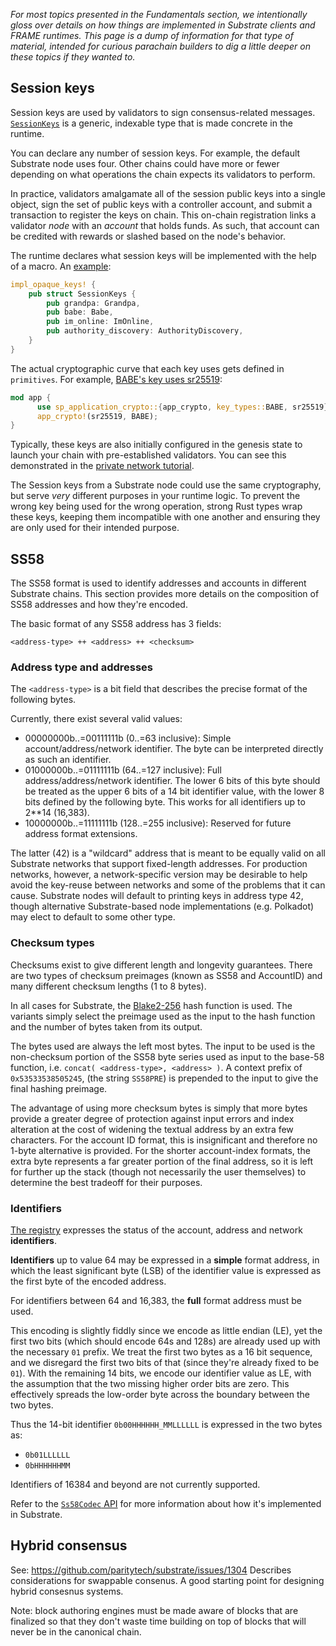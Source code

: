 _For most topics presented in the Fundamentals section, we intentionally gloss over details on how things are implemented in Substrate clients and FRAME runtimes._
_This page is a dump of information for that type of material, intended for curious parachain builders to dig a little deeper on these topics if they wanted to._

## Session keys

Session keys are used by validators to sign consensus-related messages. 
[`SessionKeys`](https://paritytech.github.io/substrate/master/sp_session/trait.SessionKeys.html) is a generic, indexable type that is made concrete in the runtime.

You can declare any number of session keys. 
For example, the default Substrate node uses four. 
Other chains could have more or fewer depending on what operations the chain expects its validators to perform.

In practice, validators amalgamate all of the session public keys into a single object, sign the set of public keys with a controller account, and submit a transaction to register the keys on chain.
This on-chain registration links a validator _node_ with an _account_ that holds funds. 
As such, that account can be credited with rewards or slashed based on the node's behavior.

The runtime declares what session keys will be implemented with the help of a macro. 
An [example](https://paritytech.github.io/substrate/master/src/node_runtime/lib.rs.html#435-442):

```rust
impl_opaque_keys! {
    pub struct SessionKeys {
        pub grandpa: Grandpa,
        pub babe: Babe,
        pub im_online: ImOnline,
        pub authority_discovery: AuthorityDiscovery,
    }
}
```

The actual cryptographic curve that each key uses gets defined in `primitives`. 
For example, [BABE's key uses sr25519](https://paritytech.github.io/substrate/master/src/sp_consensus_babe/lib.rs.html#44-47):

```rust
mod app {
	  use sp_application_crypto::{app_crypto, key_types::BABE, sr25519};
	  app_crypto!(sr25519, BABE);
}
```

Typically, these keys are also initially configured in the genesis state to launch your
chain with pre-established validators. You can see this demonstrated in the
[private network tutorial](/tutorials/v3/private-network/).

The Session keys from a Substrate node could use the same cryptography, but serve _very_ different purposes in your runtime logic. 
To prevent the wrong key being used for the wrong operation, strong Rust types wrap these keys, keeping them incompatible with one another and ensuring they are only used for their intended purpose.

## SS58 

The SS58 format is used to identify addresses and accounts in different Substrate chains.
This section provides more details on the composition of SS58 addresses and how they're encoded.

The basic format of any SS58 address has 3 fields:

`<address-type> ++ <address> ++ <checksum>`

### Address type and addresses

The `<address-type>` is a bit field that describes the precise format of the following bytes.

Currently, there exist several valid values:

- 00000000b..=00111111b (0..=63 inclusive): Simple account/address/network identifier.
  The byte can be interpreted directly as such an identifier.
- 01000000b..=01111111b (64..=127 inclusive): Full address/address/network identifier.
  The lower 6 bits of this byte should be treated as the upper 6 bits of a 14 bit identifier value, with the lower 8 bits defined by the following byte.
  This works for all identifiers up to 2\*\*14 (16,383).
- 10000000b..=11111111b (128..=255 inclusive): Reserved for future address format extensions.

The latter (42) is a "wildcard" address that is meant to be equally valid on all Substrate networks that support fixed-length addresses.
For production networks, however, a network-specific version may be desirable to help avoid the key-reuse between networks and some of the problems that it can cause.
Substrate nodes will default to printing keys in address type 42, though alternative Substrate-based node implementations (e.g. Polkadot) may elect to default to some other type.

### Checksum types

Checksums exist to give different length and longevity guarantees.
There are two types of checksum preimages (known as SS58 and AccountID) and many different checksum lengths (1 to 8 bytes).

In all cases for Substrate, the [Blake2-256](https://en.wikipedia.org/wiki/BLAKE_(hash_function)) hash function is used.
The variants simply select the preimage used as the input to the hash function and the number of bytes taken from its output.

The bytes used are always the left most bytes.
The input to be used is the non-checksum portion of the SS58 byte series used as input to the base-58 function, i.e. `concat( <address-type>, <address> )`.
A context prefix of `0x53533538505245`, (the string `SS58PRE`) is prepended to the input to give the final hashing preimage.

The advantage of using more checksum bytes is simply that more bytes provide a greater degree of protection against input errors and index alteration at the cost of widening the textual address by an extra few characters.
For the account ID format, this is insignificant and therefore no 1-byte alternative is provided.
For the shorter account-index formats, the extra byte represents a far greater portion of the final address, so it is left for further up the stack (though not necessarily the user themselves) to determine the best tradeoff for their purposes.

### Identifiers

[The registry](https://github.com/paritytech/ss58-registry) expresses the status of the account, address and network **identifiers**.

**Identifiers** up to value 64 may be expressed in a **simple** format address, in which the least significant byte (LSB) of the identifier value is expressed as the first byte of the encoded address.

For identifiers between 64 and 16,383, the **full** format address must be used.

This encoding is slightly fiddly since we encode as little endian (LE), yet the first two bits (which should encode 64s and 128s) are already used up with the necessary `01` prefix.
We treat the first two bytes as a 16 bit sequence, and we disregard the first two bits of that (since they're already fixed to be `01`).
With the remaining 14 bits, we encode our identifier value as LE, with the assumption that the two missing higher order bits are zero.
This effectively spreads the low-order byte across the boundary between the two bytes.

Thus the 14-bit identifier `0b00HHHHHH_MMLLLLLL` is expressed in the two bytes as:

- `0b01LLLLLL`
- `0bHHHHHHMM`

Identifiers of 16384 and beyond are not currently supported.

Refer to the [`Ss58Codec` API](https://paritytech.github.io/substrate/master/sp_core/crypto/trait.Ss58Codec.html) for more information about how it's implemented in Substrate.

## Hybrid consensus

See: https://github.com/paritytech/substrate/issues/1304
Describes considerations for swappable consenus.
A good starting point for designing hybrid consesnus systems.

Note: block authoring engines must be made aware of blocks that are finalized so that they don't waste time building on top of blocks that will never be in the canonical chain.
